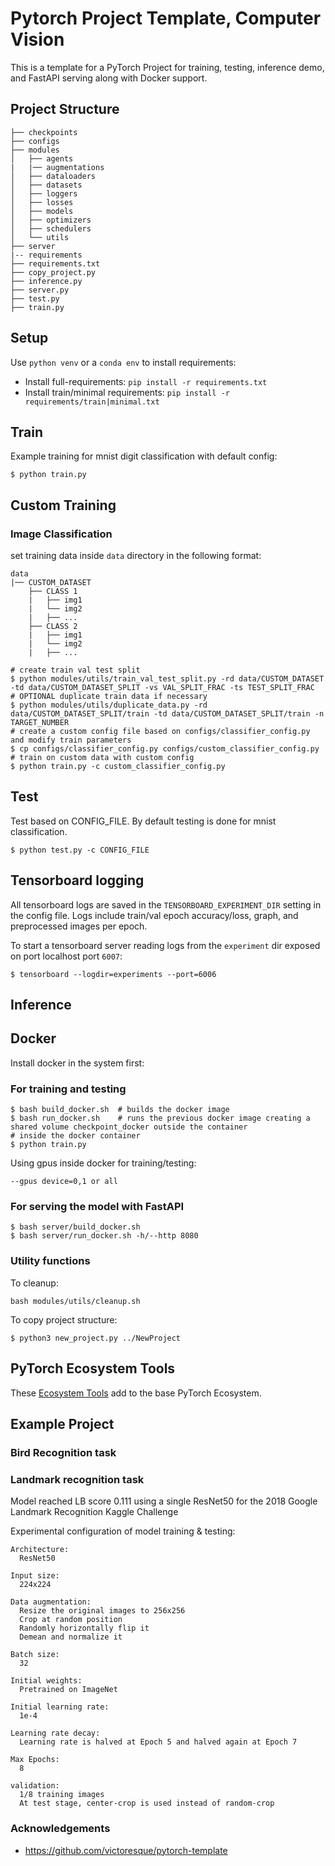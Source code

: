 # Pytorch Project Template, Computer Vision

This is a template for a PyTorch Project for training, testing, inference demo, and FastAPI serving along with Docker support.

## Project Structure

    ├── checkpoints
    ├── configs
    ├── modules
    │   ├── agents
    |   |── augmentations
    │   ├── dataloaders
    │   ├── datasets
    │   ├── loggers
    │   ├── losses
    │   ├── models
    │   ├── optimizers
    │   ├── schedulers
    │   └── utils
    ├── server
    |-- requirements
    ├── requirements.txt
    ├── copy_project.py
    ├── inference.py
    ├── server.py
    ├── test.py
    ├── train.py

## Setup

Use `python venv` or a `conda env` to install requirements:

-   Install full-requirements: `pip install -r requirements.txt`
-   Install train/minimal requirements: `pip install -r requirements/train|minimal.txt`

## Train

Example training for mnist digit classification with default config:

```shell
$ python train.py
```

## Custom Training

### Image Classification

set training data inside `data` directory in the following format:

    data
    |── CUSTOM_DATASET
        ├── CLASS 1
        |   ├── img1
        |   └── img2
        |   ├── ...
        ├── CLASS 2
        |   ├── img1
        |   └── img2
        |   ├── ...

```shell
# create train val test split
$ python modules/utils/train_val_test_split.py -rd data/CUSTOM_DATASET -td data/CUSTOM_DATASET_SPLIT -vs VAL_SPLIT_FRAC -ts TEST_SPLIT_FRAC
# OPTIONAL duplicate train data if necessary
$ python modules/utils/duplicate_data.py -rd data/CUSTOM_DATASET_SPLIT/train -td data/CUSTOM_DATASET_SPLIT/train -n TARGET_NUMBER
# create a custom config file based on configs/classifier_config.py and modify train parameters
$ cp configs/classifier_config.py configs/custom_classifier_config.py
# train on custom data with custom config
$ python train.py -c custom_classifier_config.py
```

## Test

Test based on CONFIG_FILE. By default testing is done for mnist classification.

```shell
$ python test.py -c CONFIG_FILE
```

## Tensorboard logging

All tensorboard logs are saved in the `TENSORBOARD_EXPERIMENT_DIR` setting in the config file. Logs include train/val epoch accuracy/loss, graph, and preprocessed images per epoch.

To start a tensorboard server reading logs from the `experiment` dir exposed on port localhost port `6007`:

```shell
$ tensorboard --logdir=experiments --port=6006
```

## Inference

## Docker

Install docker in the system first:

### For training and testing

```shell
$ bash build_docker.sh  # builds the docker image
$ bash run_docker.sh    # runs the previous docker image creating a shared volume checkpoint_docker outside the container
# inside the docker container
$ python train.py
```

Using gpus inside docker for training/testing:

`--gpus device=0,1 or all`

### For serving the model with FastAPI

```shell
$ bash server/build_docker.sh
$ bash server/run_docker.sh -h/--http 8080
```

### Utility functions

To cleanup:

    bash modules/utils/cleanup.sh

To copy project structure:

    $ python3 new_project.py ../NewProject

## PyTorch Ecosystem Tools

These [Ecosystem Tools](https://pytorch.org/ecosystem/) add to the base PyTorch Ecosystem.

## Example Project

### Bird Recognition task

### Landmark recognition task

Model reached LB score 0.111 using a single ResNet50 for the 2018 Google Landmark Recognition Kaggle Challenge

Experimental configuration of model training & testing:

    Architecture:
      ResNet50

    Input size:
      224x224

    Data augmentation:
      Resize the original images to 256x256
      Crop at random position
      Randomly horizontally flip it
      Demean and normalize it

    Batch size:
      32

    Initial weights:
      Pretrained on ImageNet

    Initial learning rate:
      1e-4

    Learning rate decay:
      Learning rate is halved at Epoch 5 and halved again at Epoch 7

    Max Epochs:
      8

    validation:
      1/8 training images
      At test stage, center-crop is used instead of random-crop

### Acknowledgements

-   <https://github.com/victoresque/pytorch-template>
